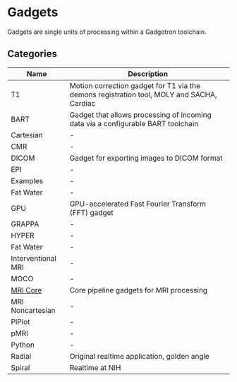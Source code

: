 # Gadgets

Gadgets are single units of processing within a Gadgetron toolchain. 

## Categories

| Name                       | Description                                                                               |
| -------------------------- | -------------------------------------------------------------------------------           |
| T1                         | Motion correction gadget for T1 via the demons registration tool, MOLY and SACHA, Cardiac | 
| BART                       | Gadget that allows processing of incoming data via a configurable BART toolchain          |
| Cartesian                  | -                                                                                         |
| CMR                        | -                                                                                         |
| DICOM                      | Gadget for exporting images to DICOM format                                               |
| EPI                        | -                                                                                         |
| Examples                   | -                                                                                         |
| Fat Water                  | -                                                                                         |
| GPU                        | GPU-accelerated Fast Fourier Transform (FFT) gadget                                       |
| GRAPPA                     | -                                                                                         |
| HYPER                      | -                                                                                         |
| Fat Water                  | -                                                                                         |
| Interventional MRI         | -                                                                                         |
| MOCO                       | -                                                                                         |
| [MRI Core](mri_core.md)    | Core pipeline gadgets for MRI processing                                                  |
| MRI Noncartesian           | -                                                                                         |
| PlPlot                     | -                                                                                         |
| pMRI                       | -                                                                                         |
| Python                     | -                                                                                         |
| Radial                     | Original realtime application, golden angle                                               |
| Spiral                     | Realtime at NIH   
